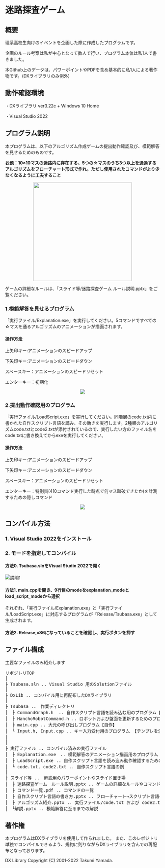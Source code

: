 # 迷路探査ゲーム


## 概要
理系高校生向けのイベントを企画した際に作成したプログラムです。

企画のルール考案は私が中心となって数人で行い、プログラム本体は私1人で書きました。

本Github上のデータは、パワーポイントやPDFを含め基本的に私1人による著作物です。(DXライブラリのみ例外)

## 動作確認環境
・DXライブラリ ver3.22c + Windows 10 Home

・Visual Studio 2022

## プログラム説明
本プログラムは、以下のアルゴリズム作成ゲームの提出動作確認及び、模範解答を見せるためのものです。

__お題：10×10マスの迷路内に存在する、5つの☆マスのうち3つ以上を通過するアルゴリズムをフローチャート形式で作れ。ただし使用されたコマンドがより少なくなるように工夫すること__

<p align="center">
 <img src="https://user-images.githubusercontent.com/18481351/206546977-d9fbcb81-4830-48b4-a492-06c6815a2bc8.png" width=320px>
</p>
ゲームの詳細なルールは、「スライド等/迷路探査ゲーム ルール説明.pptx」をご覧ください。

### 1.模範解答を見せるプログラム
「実行ファイル/Explanation.exe」を実行してください。5コマンドですべての☆マスを通るアルゴリズムのアニメーションが描画されます。
#### 操作方法
上矢印キー:アニメーションのスピードアップ

下矢印キー:アニメーションのスピードダウン

スペースキー：アニメーションのスピードリセット

エンターキー：初期化

<p align="center">
 <img src="https://user-images.githubusercontent.com/18481351/206564607-a9c7d6cf-4170-419b-8f07-5429dc72a004.png">
</p>

### 2.提出動作確認用のプログラム
「実行ファイル/LoadScript.exe」を実行してください。同階層のcode.txt内に書かれた自作スクリプト言語を読み、その動きを実行します。2種類のアルゴリズムcode.txtとcode2.txtが添付されているので、実行したい方のファイル名をcode.txtに書き換えてからexeを実行してください。
#### 操作方法
上矢印キー:アニメーションのスピードアップ

下矢印キー:アニメーションのスピードダウン

スペースキー：アニメーションのスピードリセット

エンターキー：特別賞(410コマンド実行した時点で何マス踏破できたか)を計測するための隠しコマンド
<p align="center">
 <img src="https://user-images.githubusercontent.com/18481351/206565176-c11bb29b-65c5-48b8-90e3-152ca709c03c.png">
</p>


## コンパイル方法
### 1. Visual Studio 2022をインストール
### 2. モードを指定してコンパイル

#### 方法0. Tsubasa.slnをVisual Studio 2022で開く
![説明1](https://user-images.githubusercontent.com/18481351/206540092-7dbd6595-e1dc-4c4e-9164-5b0fc016c31e.png)

#### 方法1. main.cppを開き、9行目のmodeをexplanation_modeとload_script_modeから選択
それぞれ、「実行ファイル/Explanation.exe」と「実行ファイル/LoadScript.exe」に対応するプログラムが「Release/Tsubasa.exe」として生成されます。
#### 方法2. Release,x86になっていることを確認し、実行ボタンを押す


## ファイル構成
主要なファイルのみ紹介します
<pre>
リポジトリTOP
│
├ Tsubasa.sln .. Visual Studio 用のSolutionファイル
│
├ DxLib .. コンパイル用に再配布したDXライブラリ
│
├ Tsubasa ..　作業ディレクトリ
│　├ CommandGraph.h  .. 自作スクリプト言語を読み込む用のプログラム【自作】
│　├ HanchoRobotCommand.h .. ロボットおよび盤面を更新するためのプログラム【自作】
│　├ main.cpp .. 大元の呼び出しプログラム【自作】
│　└ Input.h, Input.cpp .. キー入力受付用のプログラム 【テンプレを流用】
│　 
│
├ 実行ファイル .. コンパイル済みの実行ファイル
│　├ Explanation.exe　.. 模範解答のアニメーション描画用のプログラム
│　├ LoadScript.exe .. 自作スクリプト言語を読み込み動作確認するためのプログラム
│　└ code.txt, code2.txt .. 自作スクリプト言語の例
│
├ スライド等 ..　解説用のパワーポイントやスライド置き場
│　├ 迷路探査ゲーム　ルール説明.pptx .. ゲームの詳細なルールやコマンドの説明
│　├ コマンド一覧.pdf .. コマンドの一覧
│　├ 自作スクリプト言語の書き方.pptx .. フローチャート→スクリプト言語への変換方法
│　├ アルゴリズム紹介.pptx .. 実行ファイル/code.txt および code2.txtのアルゴリズムの紹介
│　└解説.pptx .. 模範解答に至るまでの解説
</pre>
## 著作権
本プログラムはDXライブラリを使用して作られました。
また、このレポジトリ単独でコンパイルできるよう、規約に則りながらDXライブラリを含んでの再配布となっております。

DX Library Copyright (C) 2001-2022 Takumi Yamada.
